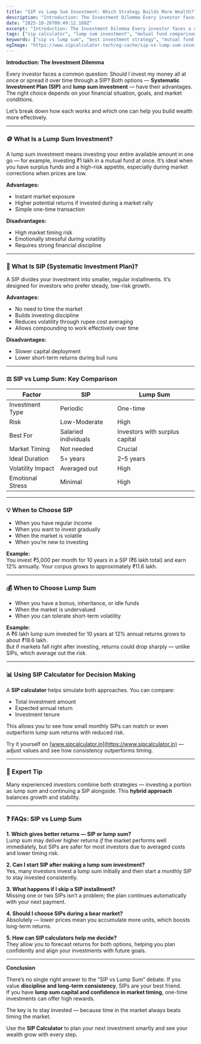 ```yaml
---
title: "SIP vs Lump Sum Investment: Which Strategy Builds More Wealth?"
description: "Introduction: The Investment Dilemma Every investor faces a common question: Should I invest my money all at once or spread it over time through..."
date: "2025-10-26T09:49:12.160Z"
excerpt: "Introduction: The Investment Dilemma Every investor faces a common question: Should I invest my money all at once or spread it over time through a SIP? Both options — Systematic Investment Plan (SIP) and lump sum investment — have their advantages. The right choice depends on your financial situation, goals,..."
tags: ["sip calculator", "lump sum investment", "mutual fund comparison", "financial planning", "investment strategy"]
keywords: ["sip vs lump sum", "best investment strategy", "mutual fund sip returns", "sip calculator online", "sip or lump sum which is better", "investment planning tips"]
ogImage: "https://www.sipcalculator.tech/og-cache/sip-vs-lump-sum-investment-which-strategy-builds-more-wealth.jpg"
---
```

**Introduction: The Investment Dilemma**

Every investor faces a common question: Should I invest my money all at once or spread it over time through a SIP? Both options — **Systematic Investment Plan (SIP)** and **lump sum investment** — have their advantages. The right choice depends on your financial situation, goals, and market conditions.

Let’s break down how each works and which one can help you build wealth more effectively.

---

### 🪙 What Is a Lump Sum Investment?

A lump sum investment means investing your entire available amount in one go — for example, investing ₹1 lakh in a mutual fund at once. It’s ideal when you have surplus funds and a high-risk appetite, especially during market corrections when prices are low.

**Advantages:**
- Instant market exposure  
- Higher potential returns if invested during a market rally  
- Simple one-time transaction  

**Disadvantages:**
- High market timing risk  
- Emotionally stressful during volatility  
- Requires strong financial discipline  

---

### 📅 What Is SIP (Systematic Investment Plan)?

A SIP divides your investment into smaller, regular installments. It’s designed for investors who prefer steady, low-risk growth.

**Advantages:**
- No need to time the market  
- Builds investing discipline  
- Reduces volatility through rupee cost averaging  
- Allows compounding to work effectively over time  

**Disadvantages:**
- Slower capital deployment  
- Lower short-term returns during bull runs  

---

### ⚖️ SIP vs Lump Sum: Key Comparison

| Factor | SIP | Lump Sum |
|--------|-----|----------|
| Investment Type | Periodic | One-time |
| Risk | Low-Moderate | High |
| Best For | Salaried individuals | Investors with surplus capital |
| Market Timing | Not needed | Crucial |
| Ideal Duration | 5+ years | 2–5 years |
| Volatility Impact | Averaged out | High |
| Emotional Stress | Minimal | High |

---

### 💡 When to Choose SIP

- When you have regular income  
- When you want to invest gradually  
- When the market is volatile  
- When you’re new to investing  

**Example:**  
You invest ₹5,000 per month for 10 years in a SIP (₹6 lakh total) and earn 12% annually. Your corpus grows to approximately ₹11.6 lakh.

---

### 💰 When to Choose Lump Sum

- When you have a bonus, inheritance, or idle funds  
- When the market is undervalued  
- When you can tolerate short-term volatility  

**Example:**  
A ₹6 lakh lump sum invested for 10 years at 12% annual returns grows to about ₹18.6 lakh.  
But if markets fall right after investing, returns could drop sharply — unlike SIPs, which average out the risk.

---

### 📊 Using SIP Calculator for Decision Making

A **SIP calculator** helps simulate both approaches. You can compare:
- Total investment amount  
- Expected annual return  
- Investment tenure  

This allows you to see how small monthly SIPs can match or even outperform lump sum returns with reduced risk.

Try it yourself on [www.sipcalculator.in](https://www.sipcalculator.in) — adjust values and see how consistency outperforms timing.

---

### 🧠 Expert Tip

Many experienced investors combine both strategies — investing a portion as lump sum and continuing a SIP alongside. This **hybrid approach** balances growth and stability.

---

### ❓ FAQs: SIP vs Lump Sum

**1. Which gives better returns — SIP or lump sum?**  
Lump sum may deliver higher returns *if* the market performs well immediately, but SIPs are safer for most investors due to averaged costs and lower timing risk.

**2. Can I start SIP after making a lump sum investment?**  
Yes, many investors invest a lump sum initially and then start a monthly SIP to stay invested consistently.

**3. What happens if I skip a SIP installment?**  
Missing one or two SIPs isn’t a problem; the plan continues automatically with your next payment.

**4. Should I choose SIPs during a bear market?**  
Absolutely — lower prices mean you accumulate more units, which boosts long-term returns.

**5. How can SIP calculators help me decide?**  
They allow you to forecast returns for both options, helping you plan confidently and align your investments with future goals.

---

**Conclusion**

There’s no single right answer to the “SIP vs Lump Sum” debate. If you value **discipline and long-term consistency**, SIPs are your best friend.  
If you have **lump sum capital and confidence in market timing**, one-time investments can offer high rewards.

The key is to stay invested — because time in the market always beats timing the market.

Use the **SIP Calculator** to plan your next investment smartly and see your wealth grow with every step.
